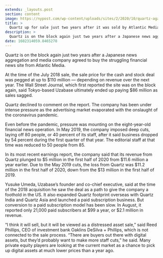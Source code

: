 ```yaml
--- 
extends: _layouts.post 
section: content 
image: https://nypost.com/wp-content/uploads/sites/2/2020/10/quartz-again-for-sale-e1602102221997.jpg?quality=90&strip=all&w=1200 
title: > 
  Quartz up for sale just two years after it was sold by Atlantic Media 
description: > 
  Quartz is on the block again just two years after a Japanese news aggregation and media company agreed to buy the struggling financial news site from Atlantic Media.At the time of the July 2018 sale, the sale price for the cash and stock deal was pegged at up to $110 million — depending on revenue over the next year.It also expanded Quartz footprint overseas with Quartz India and Quartz Asia and launched a paid subscription business.But conversion to a paid subscription model has been slow.“There are buyers out there with digital assets, but they’d probably want to make more staff cuts,” he said. 
date: 1602314059.8465278 
--- 
```

Quartz is on the block again just two years after a Japanese news aggregation and media company agreed to buy the struggling financial news site from Atlantic Media.

At the time of the July 2018 sale, the sale price for the cash and stock deal was pegged at up to $110 million — depending on revenue over the next year. The Wall Street Journal, which first reported the site was on the block again, said Tokyo-based Uzabase ultimately ended up paying $86 million as sales sagged.

Quartz declined to comment on the report. The company has been under intense pressure as the advertising market evaporated with the onslaught of the coronavirus pandemic.

Even before the pandemic, pressure was mounting on the eight-year-old financial news operation. In May 2019, the company imposed deep cuts, laying off 80 people, or 40 percent of its staff, after it said business dropped by 54 percent during the first quarter of that year. The editorial staff at that time was reduced to 50 people from 85.

In its most recent earnings report, the company said that its revenue from Quartz plunged to $5 million in the first half of 2020 from $11.6 million a year earlier. Due to the May 2019 cuts, the loss from Quartz was $11.2 million in the first half of 2020, down from the $13 million in the first half of 2019.

Yusuke Umeda, Uzabase’s founder and co-chief executive, said at the time of the 2018 acquisition he saw the deal as a path to give the company a foothold in the US. It also expanded Quartz footprint overseas with Quartz India and Quartz Asia and launched a paid subscription business. But conversion to a paid subscription model has been slow. In August, it reported only 21,000 paid subscribers at $99 a year, or $2.1 million in revenue.

“I think it will sell, but it will be viewed as a distressed asset sale,” said Reed Phillips, CEO of investment bank Oaklins DeSilva + Phillips, which is not connected to the sale process. “There are buyers out there with digital assets, but they’d probably want to make more staff cuts,” he said. Many private equity players are looking at the current market as a chance to pick up digital assets at much lower prices than a year ago.